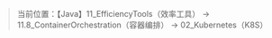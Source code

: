 > 当前位置：【Java】11_EfficiencyTools（效率工具） -> 11.8_ContainerOrchestration（容器编排） -> 02_Kubernetes（K8S）



